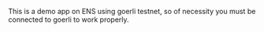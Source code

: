 This is a demo app on ENS using goerli testnet, so of necessity you must be connected to goerli to work properly.